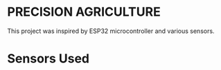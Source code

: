 # PRECISION AGRICULTURE
This project was inspired by ESP32 microcontroller and various sensors.
# Sensors Used
